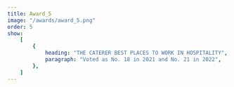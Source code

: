 ```yaml
---
title: Award_5
image: "/awards/award_5.png"
order: 5
show:
    [
        {
            heading: "THE CATERER BEST PLACES TO WORK IN HOSPITALITY",
            paragraph: "Voted as No. 18 in 2021 and No. 21 in 2022",
        },
    ]
---
```

